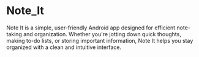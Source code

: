 # Note_It
Note It is a simple, user-friendly Android app designed for efficient note-taking and organization. Whether you're jotting down quick thoughts, making to-do lists, or storing important information, Note It helps you stay organized with a clean and intuitive interface.
